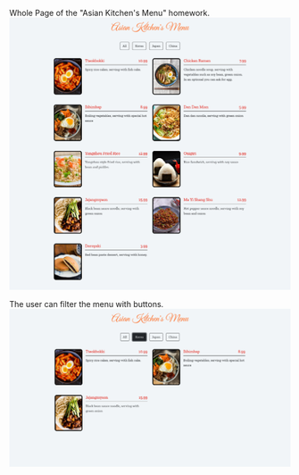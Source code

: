 Whole Page of the "Asian Kitchen's Menu" homework.
![This photo from Javascript "Asian Kitchen's Menu" Homework](img/WholePage.png)

The user can filter the menu with buttons.
![Filters](img/Categoryfilter.png)